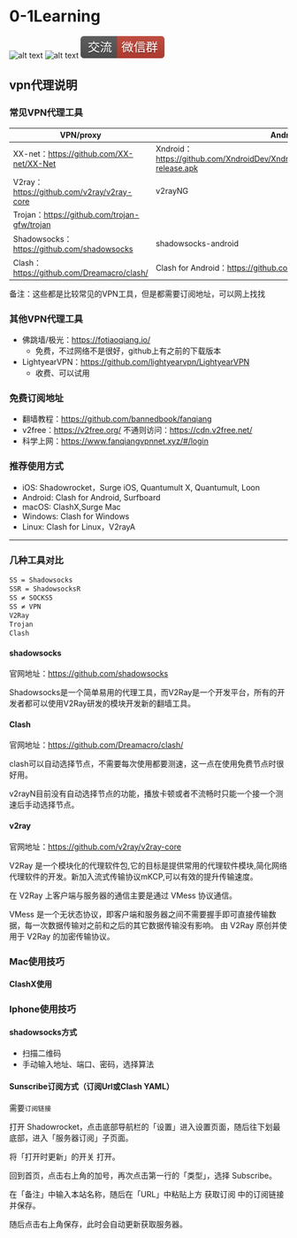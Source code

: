 # 0-1Learning

![alt text](../static/common/svg/luoxiaosheng.svg "公众号")
![alt text](../static/common/svg/luoxiaosheng_learning.svg "学习")
![alt text](../static/common/svg/luoxiaosheng_wechat.svg "微信")


## vpn代理说明

### 常见VPN代理工具

|VPN/proxy|	Android|	iOS|	Win|	Mac|	Linux|
|---|---|---|---|---|---|
|XX-net：https://github.com/XX-net/XX-Net|	Xndroid：https://github.com/XndroidDev/Xndroid/releases/download/1.3.2/app-release.apk|		|XX-Net| XX-Net：https://github.com/XX-net/XX-Net/releases/download/4.5.2/XX-Net-general-4.5.2.7z |	XX-Net|
|V2ray：https://github.com/v2ray/v2ray-core|	v2rayNG|  |	v2rayN| V2rayU：https://github.com/yanue/V2rayU/releases/download/2.3.1/V2rayU.dmg ||
|Trojan：https://github.com/trojan-gfw/trojan|	|  | | | |
|Shadowsocks：https://github.com/shadowsocks|	shadowsocks-android|	shadowsocks(美区付费)|	shadowsocks-windows|	ShadowsocksX-NG||
|Clash：https://github.com/Dreamacro/clash/|	Clash for Android：https://github.com/Kr328/ClashForAndroid|  |Clash for Windows | clashX：https://github.com/yichengchen/clashX/releases| Clash|

备注：这些都是比较常见的VPN工具，但是都需要订阅地址，可以网上找找

### 其他VPN代理工具
- 佛跳墙/极光：https://fotiaoqiang.io/
  * 免费，不过网络不是很好，github上有之前的下载版本
- LightyearVPN：https://github.com/lightyearvpn/LightyearVPN
  * 收费、可以试用

### 免费订阅地址
- 翻墙教程：https://github.com/bannedbook/fanqiang
- v2free：https://v2free.org/  不通则访问：https://cdn.v2free.net/
- 科学上网：https://www.fanqiangvpnnet.xyz/#/login

### 推荐使用方式
- iOS: Shadowrocket，Surge iOS, Quantumult X, Quantumult, Loon 
- Android: Clash for Android, Surfboard
- macOS: ClashX,Surge Mac
- Windows: Clash for Windows
- Linux: Clash for Linux，V2rayA

---
### 几种工具对比
```
SS = Shadowsocks
SSR = ShadowsocksR
SS ≠ SOCKS5
SS ≠ VPN
V2Ray
Trojan
Clash
```

#### shadowsocks
官网地址：https://github.com/shadowsocks

Shadowsocks是一个简单易用的代理工具，而V2Ray是一个开发平台，所有的开发者都可以使用V2Ray研发的模块开发新的翻墙工具。


#### Clash
官网地址：https://github.com/Dreamacro/clash/

clash可以自动选择节点，不需要每次使用都要测速，这一点在使用免费节点时很好用。

v2rayN目前没有自动选择节点的功能，播放卡顿或者不流畅时只能一个接一个测速后手动选择节点。

#### v2ray
官网地址：https://github.com/v2ray/v2ray-core

V2Ray 是一个模块化的代理软件包,它的目标是提供常用的代理软件模块,简化网络代理软件的开发。新加入流式传输协议mKCP,可以有效的提升传输速度。

在 V2Ray 上客户端与服务器的通信主要是通过 VMess 协议通信。

VMess 是一个无状态协议，即客户端和服务器之间不需要握手即可直接传输数据，每一次数据传输对之前和之后的其它数据传输没有影响。 由 V2Ray 原创并使用于 V2Ray 的加密传输协议。









### Mac使用技巧
#### ClashX使用



### Iphone使用技巧

#### shadowsocks方式
- 扫描二维码
- 手动输入地址、端口、密码，选择算法

#### Sunscribe订阅方式（订阅Url或Clash YAML）
需要`订阅链接`

打开 Shadowrocket，点击底部导航栏的「设置」进入设置页面，随后往下划最底部，进入「服务器订阅」子页面。

将「打开时更新」的开关 打开。

回到首页，点击右上角的加号，再次点击第一行的「类型」，选择 Subscribe。

在「备注」中输入本站名称，随后在「URL」中粘贴上方 获取订阅 中的订阅链接并保存。

随后点击右上角保存，此时会自动更新获取服务器。




